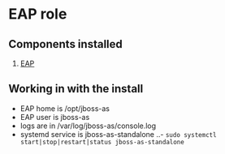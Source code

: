 # EAP role

## Components installed

1. [EAP](https://access.redhat.com/documentation/en/jboss-enterprise-application-platform/?version=6.4)

## Working in with the install

- EAP home is /opt/jboss-as
- EAP user is jboss-as
- logs are in /var/log/jboss-as/console.log
- systemd service is jboss-as-standalone
..- `sudo systemctl start|stop|restart|status jboss-as-standalone`
